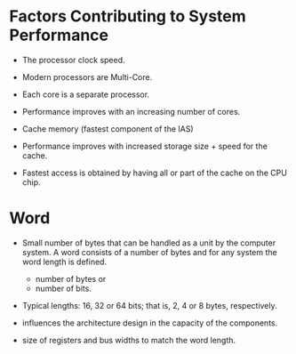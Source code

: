 # Factors Contributing to System Performance

- The processor clock speed. 
- Modern processors are Multi-Core. 
- Each core is a separate processor. 
- Performance improves with an increasing number of cores.

- Cache memory (fastest component of the IAS)
- Performance improves with increased storage size + speed for the cache.

- Fastest access is obtained by having all or part of the cache on the CPU chip. 

# Word

- Small number of bytes that can be handled as a unit by the computer system. A word consists of a number of bytes and for any system the word length is defined.
	- number of bytes or
	- number of bits.

- Typical lengths: 16, 32 or 64 bits; that is, 2, 4 or 8 bytes, respectively. 

- influences the architecture design in the capacity of the components. 
- size of registers and bus widths to match the word length.







